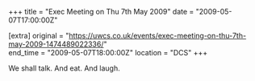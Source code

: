 +++
title = "Exec Meeting on Thu 7th May 2009"
date = "2009-05-07T17:00:00Z"

[extra]
original = "https://uwcs.co.uk/events/exec-meeting-on-thu-7th-may-2009-1474489022336/"    
end_time = "2009-05-07T18:00:00Z"
location = "DCS"
+++

We shall talk. And eat. And laugh.

